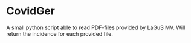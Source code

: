 # CovidGer
A small python script able to read PDF-files provided by LaGuS MV. Will return the incidence for each provided file. 
